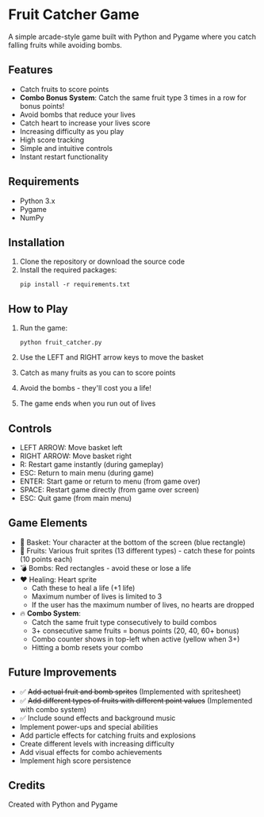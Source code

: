 # Fruit Catcher Game

A simple arcade-style game built with Python and Pygame where you catch falling fruits while avoiding bombs.

## Features

- Catch fruits to score points
- **Combo Bonus System**: Catch the same fruit type 3 times in a row for bonus points!
- Avoid bombs that reduce your lives
- Catch heart to increase your lives score
- Increasing difficulty as you play
- High score tracking
- Simple and intuitive controls
- Instant restart functionality

## Requirements

- Python 3.x
- Pygame
- NumPy

## Installation

1. Clone the repository or download the source code
2. Install the required packages:
   ```
   pip install -r requirements.txt
   ```

## How to Play

1. Run the game:

   ```
   python fruit_catcher.py
   ```

2. Use the LEFT and RIGHT arrow keys to move the basket
3. Catch as many fruits as you can to score points
4. Avoid the bombs - they'll cost you a life!
5. The game ends when you run out of lives

## Controls

- LEFT ARROW: Move basket left
- RIGHT ARROW: Move basket right
- R: Restart game instantly (during gameplay)
- ESC: Return to main menu (during game)
- ENTER: Start game or return to menu (from game over)
- SPACE: Restart game directly (from game over screen)
- ESC: Quit game (from main menu)

## Game Elements

- 🧺 Basket: Your character at the bottom of the screen (blue rectangle)
- 🍎 Fruits: Various fruit sprites (13 different types) - catch these for points (10 points each)
- 💣 Bombs: Red rectangles - avoid these or lose a life
- ❤️ Healing: Heart sprite 
  - Cath these to heal a life (+1 life)
  - Maximum number of lives is limited to 3
  - If the user has the maximum number of lives, no hearts are dropped
- 🔥 **Combo System**:
  - Catch the same fruit type consecutively to build combos
  - 3+ consecutive same fruits = bonus points (20, 40, 60+ bonus)
  - Combo counter shows in top-left when active (yellow when 3+)
  - Hitting a bomb resets your combo

## Future Improvements

- ✅ ~~Add actual fruit and bomb sprites~~ (Implemented with spritesheet)
- ✅ ~~Add different types of fruits with different point values~~ (Implemented with combo system)
- ✅ Include sound effects and background music
- Implement power-ups and special abilities
- Add particle effects for catching fruits and explosions
- Create different levels with increasing difficulty
- Add visual effects for combo achievements
- Implement high score persistence

## Credits

Created with Python and Pygame
